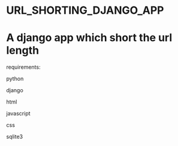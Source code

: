 # URL_SHORTING_DJANGO_APP

# A django app which short the  url length 

requirements:


python

django

html

javascript

css
 
sqlite3
 
